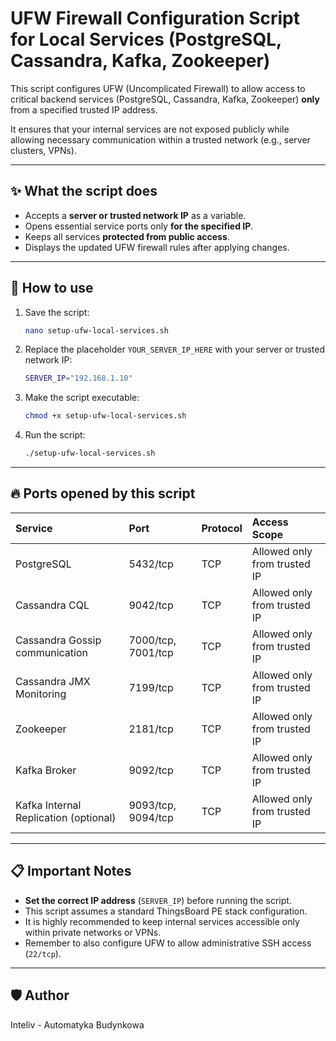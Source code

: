 # UFW Firewall Configuration Script for Local Services (PostgreSQL, Cassandra, Kafka, Zookeeper)

This script configures UFW (Uncomplicated Firewall) to allow access to critical backend services (PostgreSQL, Cassandra, Kafka, Zookeeper) **only** from a specified trusted IP address.

It ensures that your internal services are not exposed publicly while allowing necessary communication within a trusted network (e.g., server clusters, VPNs).

---

## ✨ What the script does

- Accepts a **server or trusted network IP** as a variable.
- Opens essential service ports only **for the specified IP**.
- Keeps all services **protected from public access**.
- Displays the updated UFW firewall rules after applying changes.

---

## 🚀 How to use

1. Save the script:

    ```bash
    nano setup-ufw-local-services.sh
    ```

2. Replace the placeholder `YOUR_SERVER_IP_HERE` with your server or trusted network IP:

    ```bash
    SERVER_IP="192.168.1.10"
    ```

3. Make the script executable:

    ```bash
    chmod +x setup-ufw-local-services.sh
    ```

4. Run the script:

    ```bash
    ./setup-ufw-local-services.sh
    ```

---

## 🔥 Ports opened by this script

| Service | Port | Protocol | Access Scope |
|:---|:---|:---|:---|
| PostgreSQL | 5432/tcp | TCP | Allowed only from trusted IP |
| Cassandra CQL | 9042/tcp | TCP | Allowed only from trusted IP |
| Cassandra Gossip communication | 7000/tcp, 7001/tcp | TCP | Allowed only from trusted IP |
| Cassandra JMX Monitoring | 7199/tcp | TCP | Allowed only from trusted IP |
| Zookeeper | 2181/tcp | TCP | Allowed only from trusted IP |
| Kafka Broker | 9092/tcp | TCP | Allowed only from trusted IP |
| Kafka Internal Replication (optional) | 9093/tcp, 9094/tcp | TCP | Allowed only from trusted IP |

---

## 📋 Important Notes

- **Set the correct IP address** (`SERVER_IP`) before running the script.
- This script assumes a standard ThingsBoard PE stack configuration.
- It is highly recommended to keep internal services accessible only within private networks or VPNs.
- Remember to also configure UFW to allow administrative SSH access (`22/tcp`).

---

## 🛡️ Author

Inteliv - Automatyka Budynkowa
